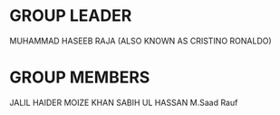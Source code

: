 # GROUP LEADER
MUHAMMAD HASEEB RAJA (ALSO KNOWN AS CRISTINO RONALDO)

# GROUP MEMBERS
JALIL HAIDER
MOIZE KHAN 
SABIH UL HASSAN
M.Saad Rauf
